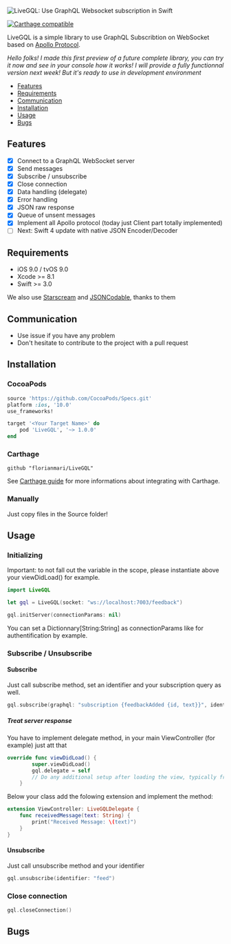![LiveGQL: Use GraphQL Websocket subscription in Swift](http://i.imgur.com/2hFD4w3.png)

[![Carthage compatible](https://img.shields.io/badge/Carthage-compatible-4BC51D.svg?style=flat)](https://github.com/Carthage/Carthage)

LiveGQL is a simple library to use GraphQL Subscribtion on WebSocket based on [Apollo Protocol](https://github.com/apollographql/subscriptions-transport-ws/blob/master/PROTOCOL.md).

*Hello folks! I made this first preview of a future complete library, you can try it now and see in your console how it works! I will provide a fully functionnal version next week! But it's ready to use in development environment*

- [Features](#features)
- [Requirements](#requirements)
- [Communication](#communication)
- [Installation](#installation)
- [Usage](#usage)
- [Bugs](#bugs)

## Features

- [x] Connect to a GraphQL WebSocket server
- [x] Send messages
- [x] Subscribe / unsubscribe
- [x] Close connection
- [x] Data handling (delegate)
- [x] Error handling
- [x] JSON raw response
- [x] Queue of unsent messages
- [x] Implement all Apollo protocol (today just Client part totally implemented)
- [ ] Next: Swift 4 update with native JSON Encoder/Decoder

## Requirements

- iOS 9.0 / tvOS 9.0
- Xcode >= 8.1
- Swift >= 3.0

We also use [Starscream](https://github.com/daltoniam/Starscream) and [JSONCodable](https://github.com/matthewcheok/JSONCodable), thanks to them

## Communication

- Use issue if you have any problem
- Don't hesitate to contribute to the project with a pull request

## Installation

### CocoaPods

```ruby
source 'https://github.com/CocoaPods/Specs.git'
platform :ios, '10.0'
use_frameworks!

target '<Your Target Name>' do
    pod 'LiveGQL', '~> 1.0.0'
end
```

### Carthage

```
github "florianmari/LiveGQL"
```

See [Carthage guide](https://github.com/Carthage/Carthage#adding-frameworks-to-an-application) for more informations about integrating with Carthage.

### Manually

Just copy files in the Source folder!


## Usage

### Initializing

Important: to not fall out the variable in the scope, please instantiate above your viewDidLoad() for example.

```swift
import LiveGQL

let gql = LiveGQL(socket: "ws://localhost:7003/feedback")

gql.initServer(connectionParams: nil)
```

You can set a Dictionnary[String:String] as connectionParams like for authentification by example.

### Subscribe / Unsubscribe

#### Subscribe

Just call subscribe method, set an identifier and your subscription query as well.

```swift
gql.subscribe(graphql: "subscription {feedbackAdded {id, text}}", identifier: "feed")
```

##### Treat server response

You have to implement delegate method, in your main ViewController (for example) just att that

```swift
override func viewDidLoad() {
        super.viewDidLoad()
        gql.delegate = self
        // Do any additional setup after loading the view, typically from a nib.
    }
```

Below your class add the folowing extension and implement the method:

```swift
extension ViewController: LiveGQLDelegate {
    func receivedMessage(text: String) {
        print("Received Message: \(text)")
    }
}
```

#### Unsubscribe

Just call unsubscribe method and your identifier

```swift
gql.unsubscribe(identifier: "feed")
```

### Close connection

```swift
gql.closeConnection()
```

## Bugs


